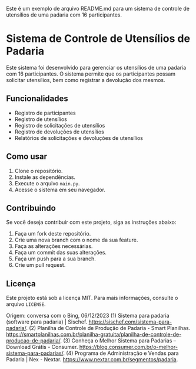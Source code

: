 Este é um exemplo de arquivo README.md para um sistema de controle de utensílios de uma padaria com 16 participantes.

# Sistema de Controle de Utensílios de Padaria

Este sistema foi desenvolvido para gerenciar os utensílios de uma padaria com 16 participantes. O sistema permite que os participantes possam solicitar utensílios, bem como registrar a devolução dos mesmos.

## Funcionalidades

- Registro de participantes
- Registro de utensílios
- Registro de solicitações de utensílios
- Registro de devoluções de utensílios
- Relatórios de solicitações e devoluções de utensílios

## Como usar

1. Clone o repositório.
2. Instale as dependências.
3. Execute o arquivo `main.py`.
4. Acesse o sistema em seu navegador.

## Contribuindo

Se você deseja contribuir com este projeto, siga as instruções abaixo:

1. Faça um fork deste repositório.
2. Crie uma nova branch com o nome da sua feature.
3. Faça as alterações necessárias.
4. Faça um commit das suas alterações.
5. Faça um push para a sua branch.
6. Crie um pull request.

## Licença

Este projeto está sob a licença MIT. Para mais informações, consulte o arquivo `LICENSE`.

Origem: conversa com o Bing, 06/12/2023
(1) Sistema para padaria (software para padaria) | Sischef. https://sischef.com/sistema-para-padaria/.
(2) Planilha de Controle de Produção de Padaria - Smart Planilhas. https://smartplanilhas.com.br/planilha-gratuita/planilha-de-controle-de-producao-de-padaria/.
(3) Conheça o Melhor Sistema para Padarias – Download Grátis - Consumer. https://blog.consumer.com.br/o-melhor-sistema-para-padarias/.
(4) Programa de Administração e Vendas para Padaria | Nex - Nextar. https://www.nextar.com.br/segmentos/padaria.